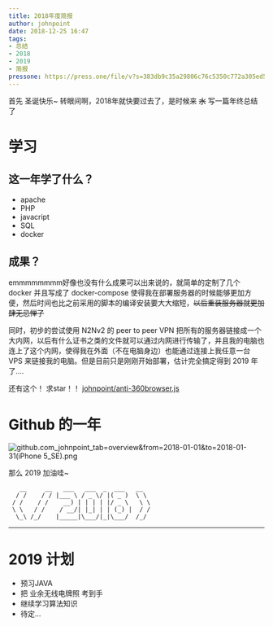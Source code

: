 ```yaml
---
title: 2018年度简报
author: johnpoint
date: 2018-12-25 16:47
tags:
- 总结
- 2018
- 2019
- 简报
pressone: https://press.one/file/v?s=383db9c35a29806c76c5350c772a305ed57247a5ba2c16fe3aa43018e212d4c802f011e8423861ff19e4b0cb9eaa4d22de994245a9da2d147c08ea59dd0b756201&h=cfee718901bca8df23a7824533a57875e324705d815779999986b4ca770e9749&a=79a3a060a7faa9dfc9b8b4e0a59bf3ebac305f78&f=P1&v=3
---
```

首先 圣诞快乐~
转眼间啊，2018年就快要过去了，是时候来 ~~水~~ 写一篇年终总结了
<!---more--->
# 学习

## 这一年学了什么？

- apache
- PHP
- javacript
- SQL
- docker

## 成果？

emmmmmmmm好像也没有什么成果可以出来说的，就简单的定制了几个 docker 并且写成了 docker-compose 使得我在部署服务器的时候能够更加方便，然后时间也比之前采用的脚本的编译安装要大大缩短，~~以后重装服务器就更加肆无忌惮了~~

同时，初步的尝试使用 N2Nv2 的 peer to peer VPN 把所有的服务器链接成一个大内网，以后有什么证书之类的文件就可以通过内网进行传输了，并且我的电脑也连上了这个内网，使得我在外面（不在电脑身边）也能通过连接上我任意一台 VPS 来链接我的电脑。但是目前只是刚刚开始部署，估计完全搞定得到 2019 年了....

还有这个！
求star！！
[johnpoint/anti-360browser.js](https://github.com/johnpoint/anti-360browser.js)

# Github 的一年

![github.com_johnpoint_tab=overview&from=2018-01-01&to=2018-01-31(iPhone 5_SE).png](https://i.loli.net/2018/12/31/5c29bf6820a6c.png)

那么 2019 加油哇~
```
   __     __   ___   ___  _  ___   __  
  / /    / / |___ \ / _ \/ |( _ )  \ \
 / /    / /    __) | | | | |/ _ \   \ \
 \ \   / /    / __/| |_| | | (_) |  / /
  \_\ /_/    |_____|\___/|_|\___/  /_/

```

- - -

# 2019 计划

- 预习JAVA
- 把 业余无线电牌照 考到手
- 继续学习算法知识
- 待定...